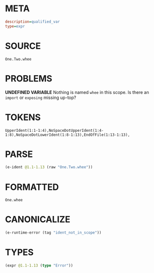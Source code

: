 # META
~~~ini
description=qualified_var
type=expr
~~~
# SOURCE
~~~roc
One.Two.whee
~~~
# PROBLEMS
**UNDEFINED VARIABLE**
Nothing is named `whee` in this scope.
Is there an `import` or `exposing` missing up-top?

# TOKENS
~~~zig
UpperIdent(1:1-1:4),NoSpaceDotUpperIdent(1:4-1:8),NoSpaceDotLowerIdent(1:8-1:13),EndOfFile(1:13-1:13),
~~~
# PARSE
~~~clojure
(e-ident @1.1-1.13 (raw "One.Two.whee"))
~~~
# FORMATTED
~~~roc
One.whee
~~~
# CANONICALIZE
~~~clojure
(e-runtime-error (tag "ident_not_in_scope"))
~~~
# TYPES
~~~clojure
(expr @1.1-1.13 (type "Error"))
~~~

